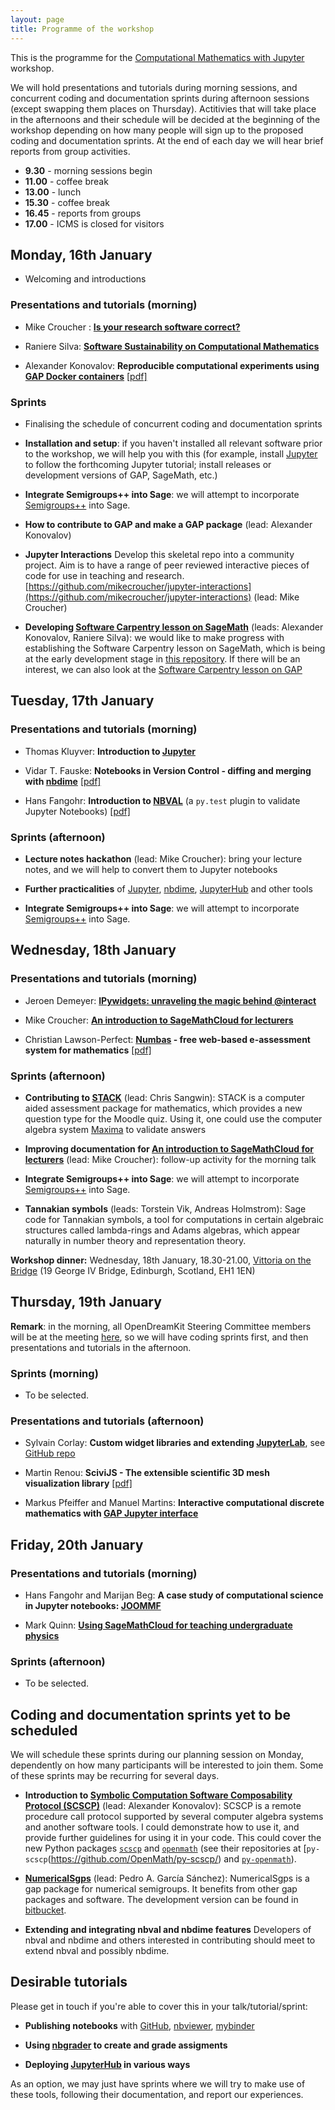 ```yaml
---
layout: page
title: Programme of the workshop
---
```


This is the programme for the
[Computational Mathematics with Jupyter](http://opendreamkit.org/meetings/2017-01-16-ICMS/) workshop.

We will hold presentations and tutorials during morning sessions, and
concurrent coding and documentation sprints during afternoon sessions
(except swapping them places on Thursday). Actitivies that will take
place in the afternoons and their schedule will be decided at the
beginning of the workshop depending on how many people will sign up
to the proposed coding and documentation sprints. At the end of
each day we will hear brief reports from group activities.

- **9.30** - morning sessions begin
- **11.00** - coffee break
- **13.00** - lunch
- **15.30** - coffee break
- **16.45** - reports from groups
- **17.00** - ICMS is closed for visitors

## Monday, 16th January

* Welcoming and introductions

### Presentations and tutorials (morning)

* Mike Croucher : [**Is your research software correct?**](http://mikecroucher.github.io/MLPM_talk/)

* Raniere Silva: [**Software Sustainability on Computational Mathematics**](https://github.com/rgaiacs/2017-01-computational-mathematics-with-jupyter/releases/tag/2017-01-16)

* Alexander Konovalov: **Reproducible computational experiments
using [GAP Docker containers](https://hub.docker.com/u/gapsystem/)**
[[pdf]](http://opendreamkit.org/meetings/2017-01-16-ICMS/talks/2017-01-16-GAP-Docker-Konovalov.pdf)

### Sprints

* Finalising the schedule of concurrent coding and documentation sprints

* **Installation and setup**: if you haven't installed all relevant software
prior to the workshop, we will help you with this (for example, install
[Jupyter](http://jupyter.org/) to follow the forthcoming Jupyter tutorial;
install releases or development versions of GAP, SageMath, etc.)

* **Integrate Semigroups++ into Sage**: we will attempt to
  incorporate
  [Semigroups++](https://james-d-mitchell.github.io/semigroupsplusplus/) into
  Sage.

* **How to contribute to GAP and make a GAP package** (lead: Alexander Konovalov)

* **Jupyter Interactions** Develop this skeletal repo into a community project. Aim is to have a range of peer reviewed interactive pieces of code for use in teaching and research. [https://github.com/mikecroucher/jupyter-interactions](https://github.com/mikecroucher/jupyter-interactions) (lead: Mike Croucher)

* **Developing [Software Carpentry lesson on SageMath](http://alex-konovalov.github.io/sage-lesson/)**
(leads: Alexander Konovalov, Raniere Silva): we would like to make progress with establishing
the Software Carpentry lesson on SageMath, which is being at the early development stage in
[this repository](https://github.com/alex-konovalov/sage-lesson). If there will be an interest,
we can also look at the [Software Carpentry lesson on GAP](http://alex-konovalov.github.io/gap-lesson/)


## Tuesday, 17th January

### Presentations and tutorials (morning)

* Thomas Kluyver: **Introduction to [Jupyter](http://jupyter.org/)**

* Vidar T. Fauske: **Notebooks in Version Control - diffing and merging with [nbdime](https://github.com/jupyter/nbdime)** [[pdf]](http://opendreamkit.org/meetings/2017-01-16-ICMS/talks/nbdime.pdf)

* Hans Fangohr: **Introduction to [NBVAL](https://github.com/computationalmodelling/nbval)** (a `py.test` plugin to validate Jupyter Notebooks)
[[pdf]](http://opendreamkit.org/meetings/2017-01-16-ICMS/talks/2017-01-17-Jupyter-Workshop-NBVAL-Fangohr-etal.pdf)

### Sprints (afternoon)

* **Lecture notes hackathon** (lead: Mike Croucher): bring your lecture notes,
and we will help to convert them to Jupyter notebooks

* **Further practicalities** of [Jupyter](http://jupyter.org/),
[nbdime](https://github.com/jupyter/nbdime),
[JupyterHub](https://github.com/jupyterhub/jupyterhub) and other tools

* **Integrate Semigroups++ into Sage**: we will attempt to
  incorporate
  [Semigroups++](https://james-d-mitchell.github.io/semigroupsplusplus/) into
  Sage.


## Wednesday, 18th January

### Presentations and tutorials (morning)

* Jeroen Demeyer: **[IPywidgets: unraveling the magic behind @interact](http://opendreamkit.github.io/meetings/2017-01-16-ICMS/talks/IPywidgets%20Demeyer.ipynb)**

* Mike Croucher: **[An introduction to SageMathCloud for lecturers](https://github.com/mikecroucher/SMC_tutorial)**

* Christian Lawson-Perfect: **[Numbas](http://www.numbas.org.uk/) - free web-based e-assessment system for mathematics** [[pdf]](http://opendreamkit.org/meetings/2017-01-16-ICMS/talks/2017-01-18-Numbas-Christian-Lawson-Perfect.pdf)

### Sprints (afternoon)

* **Contributing to [STACK](https://moodle.org/plugins/qtype_stack)** (lead: Chris Sangwin):
STACK is a computer aided assessment package for mathematics, which provides a
new question type for the Moodle quiz. Using it, one could use the computer
algebra system [Maxima](http://maxima.sourceforge.net/) to validate answers

* **Improving documentation for [An introduction to SageMathCloud for lecturers](https://github.com/mikecroucher/SMC_tutorial)**
(lead: Mike Croucher): follow-up activity for the morning talk

* **Integrate Semigroups++ into Sage**: we will attempt to
  incorporate
  [Semigroups++](https://james-d-mitchell.github.io/semigroupsplusplus/) into
  Sage.

* **Tannakian symbols** (leads: Torstein Vik, Andreas Holmstrom):
Sage code for Tannakian symbols, a tool for computations in certain
algebraic structures called lambda-rings and Adams algebras, which
appear naturally in number theory and representation theory.

**Workshop dinner:** Wednesday, 18th January, 18.30-21.00, [Vittoria on the Bridge](http://www.vittoriagroup.co.uk/vittoriabridge/contact-us/) (19 George IV Bridge, Edinburgh, Scotland, EH1 1EN)

## Thursday, 19th January

**Remark**: in the morning, all OpenDreamKit Steering Committee members will be
at the meeting [here](http://opendreamkit.org/2017/01/19/EdinburghSteeringCommittee/),
so we will have coding sprints first, and then presentations and tutorials in
the afternoon.

### Sprints (morning)

* To be selected.

### Presentations and tutorials (afternoon)

* Sylvain Corlay: **Custom widget libraries and extending [JupyterLab](https://github.com/jupyterlab/jupyterlab)**, see [GitHub repo](https://github.com/SylvainCorlay/CoDimaJan2017)

* Martin Renou: **SciviJS - The extensible scientific 3D mesh visualization library** [[pdf]](http://opendreamkit.org/meetings/2017-01-16-ICMS/talks/2017-01-19-SciviJs.pdf)

* Markus Pfeiffer and Manuel Martins: **Interactive computational discrete mathematics
with [GAP Jupyter interface](https://github.com/gap-packages/jupyter-gap)**


## Friday, 20th January

### Presentations and tutorials (morning)

* Hans Fangohr and Marijan Beg: **A case study of computational science in Jupyter notebooks: [JOOMMF](https://joommf.github.io)**

* Mark Quinn: **[Using SageMathCloud for teaching undergraduate physics](http://opendreamkit.github.io/meetings/2017-01-16-ICMS/talks/SMC_Sheffield.pdf)**

### Sprints (afternoon)

* To be selected.


## Coding and documentation sprints yet to be scheduled

We will schedule these sprints during our planning session on Monday,
dependently on how many participants will be interested to join them.
Some of these sprints may be recurring for several days.

* **Introduction to [Symbolic Computation Software Composability Protocol (SCSCP)](http://www.symbolic-computing.org/scscp)**
(lead: Alexander Konovalov): SCSCP is a remote procedure call protocol
supported by several computer algebra systems and another software tools.
I could demonstrate how to use it, and provide further guidelines for using
it in your code. This could cover the new Python packages
[`scscp`](https://pypi.python.org/pypi/scscp/) and
[`openmath`](https://pypi.python.org/pypi/openmath) (see their repositories
at [`py-scscp`(https://github.com/OpenMath/py-scscp/) and
[`py-openmath`](https://github.com/OpenMath/py-openmath)).

* **[NumericalSgps](https://www.gap-system.org/Packages/numericalsgps.html)**
(lead: Pedro A. García Sánchez): NumericalSgps is a gap package for numerical semigroups. It benefits from other gap packages and software. The development version can be found in [bitbucket](https://bitbucket.org/gap-system/numericalsgps).

* **Extending and integrating nbval and nbdime features** Developers of nbval and nbdime and others interested in contributing should meet to extend nbval and possibly nbdime.

## Desirable tutorials

Please get in touch if you're able to cover this in your talk/tutorial/sprint:

- **Publishing notebooks** with [GitHub](https://github.com/blog/1995-github-jupyter-notebooks-3),
[nbviewer](https://nbviewer.jupyter.org/), [mybinder](http://mybinder.org/)

- **Using [nbgrader](http://nbgrader.readthedocs.io/en/stable/) to create and grade assigments**

* **Deploying [JupyterHub](https://github.com/jupyterhub/jupyterhub) in various ways**

As an option, we may just have sprints where we will try to make use of these
tools, following their documentation, and report our experiences.
